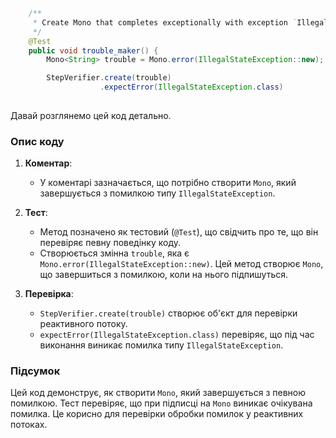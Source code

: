 ```java
    /**
     * Create Mono that completes exceptionally with exception `IllegalStateException`.
     */
    @Test
    public void trouble_maker() {
        Mono<String> trouble = Mono.error(IllegalStateException::new);

        StepVerifier.create(trouble)
                    .expectError(IllegalStateException.class)
            
```
Давай розглянемо цей код детально.

### Опис коду

1. **Коментар**:
    - У коментарі зазначається, що потрібно створити `Mono`, який завершується з помилкою типу `IllegalStateException`.

2. **Тест**:
    - Метод позначено як тестовий (`@Test`), що свідчить про те, що він перевіряє певну поведінку коду.
    - Створюється змінна `trouble`, яка є `Mono.error(IllegalStateException::new)`. Цей метод створює `Mono`, що завершиться з помилкою, коли на нього підпишуться.

3. **Перевірка**:
    - `StepVerifier.create(trouble)` створює об'єкт для перевірки реактивного потоку.
    - `expectError(IllegalStateException.class)` перевіряє, що під час виконання виникає помилка типу `IllegalStateException`.

### Підсумок

Цей код демонструє, як створити `Mono`, який завершується з певною помилкою. Тест перевіряє, що при підписці на `Mono` виникає очікувана помилка. Це корисно для перевірки обробки помилок у реактивних потоках.